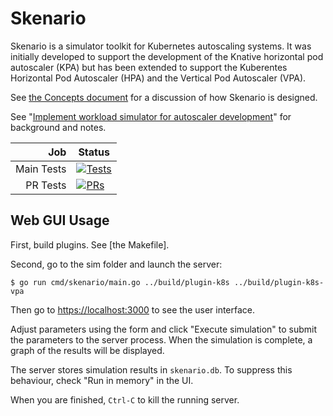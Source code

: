 # Skenario

Skenario is a simulator toolkit for Kubernetes autoscaling systems. It was initially developed to support the development of the Knative horizontal pod autoscaler (KPA) but has been extended to support the Kuberentes Horizontal Pod Autoscaler (HPA) and the Vertical Pod Autoscaler (VPA). 

See [the Concepts document](docs/concepts.md) for a discussion of how Skenario is designed.

See "[Implement workload simulator for autoscaler development](https://github.com/knative/serving/issues/1686)"
for background and notes. 

| Job | Status |
| ---: | --- |
| Main Tests | [![Tests](http://wings.pivotal.io/api/v1/teams/jchester-knative/pipelines/skenario/jobs/test/badge)](https://wings.pivotal.io/teams/jchester-knative/pipelines/skenario/jobs/test/) |
| PR Tests | [![PRs](http://wings.pivotal.io/api/v1/teams/jchester-knative/pipelines/skenario/jobs/test-pr/badge)](https://wings.pivotal.io/teams/jchester-knative/pipelines/skenario/jobs/test-pr/) |


## Web GUI Usage

First, build plugins. See [the Makefile].  

Second, go to the sim folder and launch the server:

```
$ go run cmd/skenario/main.go ../build/plugin-k8s ../build/plugin-k8s-vpa
```

Then go to [https://localhost:3000](https://localhost:3000) to see the user interface.

Adjust parameters using the form and click "Execute simulation" to submit the parameters to the server process.
When the simulation is complete, a graph of the results will be displayed.

The server stores simulation results in `skenario.db`. To suppress this behaviour, check "Run in memory" in the UI.

When you are finished, `Ctrl-C` to kill the running server.
